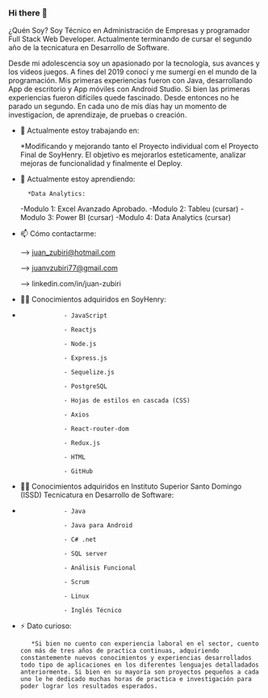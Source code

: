 ### Hi there 👋

¿Quén Soy?
Soy Técnico en Administración de Empresas y programador Full Stack Web Developer. Actualmente terminando de cursar el segundo año de la tecnicatura en Desarrollo de Software.

Desde mi adolescencia soy un apasionado por la tecnología, sus avances y los videos juegos. A fines del 2019  conocí y me sumergí en el mundo de la programación. Mis primeras experiencias fueron con Java, desarrollando App de escritorio y App móviles con Android Studio. Si bien las primeras experiencias fueron difíciles quede fascinado. Desde entonces no he parado un segundo. En cada uno de mís días hay un momento de investigacíon, de aprendizaje, de pruebas o creación.

- 🔭 Actualmente estoy trabajando en:

     *Modificando y mejorando tanto el Proyecto individual com el Proyecto Final de SoyHenry. El objetivo es mejorarlos esteticamente, analizar  mejoras de funcionalidad y finalmente el Deploy.

- 🌱 Actualmente estoy aprendiendo:
  
        *Data Analytics:
     -Modulo 1: Excel Avanzado Aprobado.
      -Modulo 2: Tableu (cursar)
       -Modulo 3: Power BI (cursar)
        -Modulo 4: Data Analytics (cursar)
                 
- 📫 Cómo contactarme:
  
     --> juan_zubiri@hotmail.com
  
     --> juanvzubiri77@gmail.com

     --> linkedin.com/in/juan-zubiri

- 👨‍💻 Conocimientos adquiridos en SoyHenry:
- 
                  - JavaScript
  
                  - Reactjs
  
                  - Node.js
  
                  - Express.js
  
                  - Sequelize.js
  
                  - PostgreSQL
  
                  - Hojas de estilos en cascada (CSS)
  
                  - Axios
  
                  - React-router-dom
  
                  - Redux.js
  
                  - HTML
  
                  - GitHub
  
- 👨‍💻 Conocimientos adquiridos en Instituto Superior Santo Domingo (ISSD) Tecnicatura en Desarrollo de Software:
- 
                  - Java
  
                  - Java para Android
  
                  - C# .net
  
                  - SQL server
  
                  - Análisis Funcional
  
                  - Scrum
  
                  - Linux
  
                  - Inglés Técnico
                      
- ⚡ Dato curioso:

         *Si bien no cuento con experiencia laboral en el sector, cuento con más de tres años de practica continuas, adquiriendo constantemente nuevos conocimientos y experiencias desarrollados todo tipo de aplicaciones en los diferentes lenguajes detalladados anteriormente. Si bien en su mayoría son proyectos pequeños a cada uno le he dedicado muchas horas de practica e investigación para poder lograr los resultados esperados.


  


